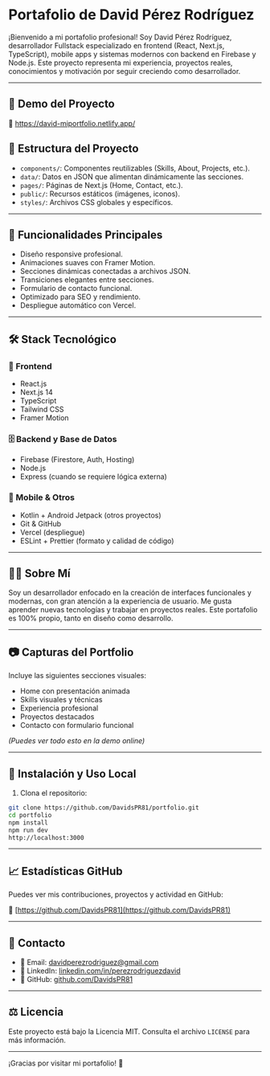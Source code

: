 # Portafolio de David Pérez Rodríguez

¡Bienvenido a mi portafolio profesional! Soy David Pérez Rodríguez, desarrollador Fullstack especializado en frontend (React, Next.js, TypeScript), mobile apps y sistemas modernos con backend en Firebase y Node.js. Este proyecto representa mi experiencia, proyectos reales, conocimientos y motivación por seguir creciendo como desarrollador.

---

## 🚀 Demo del Proyecto

🔗 https://david-miportfolio.netlify.app/

## 📁 Estructura del Proyecto

- `components/`: Componentes reutilizables (Skills, About, Projects, etc.).  
- `data/`: Datos en JSON que alimentan dinámicamente las secciones.  
- `pages/`: Páginas de Next.js (Home, Contact, etc.).  
- `public/`: Recursos estáticos (imágenes, iconos).  
- `styles/`: Archivos CSS globales y específicos.

---

## 🎯 Funcionalidades Principales

- Diseño responsive profesional.  
- Animaciones suaves con Framer Motion.  
- Secciones dinámicas conectadas a archivos JSON.  
- Transiciones elegantes entre secciones.  
- Formulario de contacto funcional.  
- Optimizado para SEO y rendimiento.  
- Despliegue automático con Vercel.

---

## 🛠️ Stack Tecnológico

### 🧩 Frontend

- React.js  
- Next.js 14  
- TypeScript  
- Tailwind CSS  
- Framer Motion

### 🗄️ Backend y Base de Datos

- Firebase (Firestore, Auth, Hosting)  
- Node.js  
- Express (cuando se requiere lógica externa)

### 📱 Mobile & Otros

- Kotlin + Android Jetpack (otros proyectos)  
- Git & GitHub  
- Vercel (despliegue)  
- ESLint + Prettier (formato y calidad de código)

---

## 🧑‍💼 Sobre Mí

Soy un desarrollador enfocado en la creación de interfaces funcionales y modernas, con gran atención a la experiencia de usuario. Me gusta aprender nuevas tecnologías y trabajar en proyectos reales. Este portafolio es 100% propio, tanto en diseño como desarrollo.

---

## 📷 Capturas del Portfolio

Incluye las siguientes secciones visuales:

- Home con presentación animada  
- Skills visuales y técnicas  
- Experiencia profesional  
- Proyectos destacados  
- Contacto con formulario funcional

*(Puedes ver todo esto en la demo online)*

---

## 🧪 Instalación y Uso Local

1. Clona el repositorio:

```bash
git clone https://github.com/DavidsPR81/portfolio.git
cd portfolio
npm install
npm run dev
http://localhost:3000

```

---

## 📈 Estadísticas GitHub

Puedes ver mis contribuciones, proyectos y actividad en GitHub:  

🐙 [https://github.com/DavidsPR81](https://github.com/DavidsPR81)

---

## 🤝 Contacto

- 📧 Email: [davidperezrodriguez@gmail.com](mailto:davidperezrodriguez@gmail.com)  
- 💼 LinkedIn: [linkedin.com/in/perezrodriguezdavid](https://www.linkedin.com/in/perezrodriguezdavid/)  
- 🐙 GitHub: [github.com/DavidsPR81](https://github.com/DavidsPR81)

---

## ⚖️ Licencia

Este proyecto está bajo la Licencia MIT. Consulta el archivo `LICENSE` para más información.

---

¡Gracias por visitar mi portafolio! 🚀
